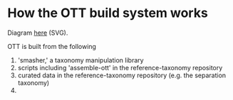 # How the OTT build system works

Diagram [here](ott-management-design.svg) (SVG).

OTT is built from the following

1. 'smasher,' a taxonomy manipulation library
2. scripts including 'assemble-ott' in the reference-taxonomy repository
3. curated data in the reference-taxonomy repository (e.g. the separation taxonomy)
4. 
